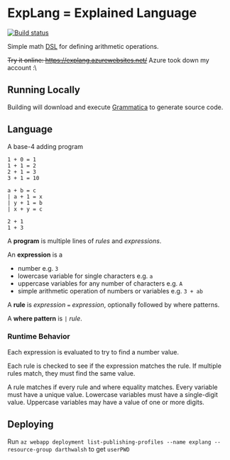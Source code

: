# ExpLang = Explained Language

[![Build status](https://darthwalsh.visualstudio.com/ExpLang/_apis/build/status/ExpLang-Azure%20Web%20App%20for%20ASP.NET-CI)](https://darthwalsh.visualstudio.com/ExpLang/_build/latest?definitionId=3)

Simple math [DSL](https://en.wikipedia.org/wiki/Domain-specific_language) for defining arithmetic operations.

~~Try it online: https://explang.azurewebsites.net/~~  Azure took down my account :\\

## Running Locally

Building will download and execute [Grammatica](https://github.com/cederberg/grammatica) to generate source code.

## Language

A base-4 adding program

    1 + 0 = 1
    1 + 1 = 2
    2 + 1 = 3
    3 + 1 = 10

    a + b = c
    | a + 1 = x
    | y + 1 = b
    | x + y = c

    2 + 1
    1 + 3

A **program** is multiple lines of *rules* and *expressions*.

An **expression** is a

* number e.g. `3`
* lowercase variable for single characters e.g. `a`
* uppercase variables for any number of characters e.g. `A`
* simple arithmetic operation of numbers or variables e.g. `3 + ab`

A **rule** is *expression* `=` *expression*, optionally followed by where patterns.

A **where pattern** is `|` *rule*.

### Runtime Behavior

Each expression is evaluated to try to find a number value.

Each rule is checked to see if the expression matches the rule. If multiple rules match, they must find the same value.

A rule matches if every rule and where equality matches. Every variable must have a unique value. Lowercase variables must have a single-digit value. Uppercase variables may have a value of one or more digits.

## Deploying

Run `az webapp deployment list-publishing-profiles --name explang --resource-group darthwalsh` to get `userPWD`
